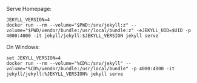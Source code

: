Serve Homepage:

    JEKYLL_VERSION=4
    docker run --rm --volume="$PWD:/srv/jekyll:z" --volume="$PWD/vendor/bundle:/usr/local/bundle:z" -eJEKYLL_UID=$UID -p 4000:4000 -it jekyll/jekyll:$JEKYLL_VERSION jekyll serve

On Windows:

    set JEKYLL_VERSION=4
    docker run --rm --volume="%CD%:/srv/jekyll" --volume="%CD%/vendor/bundle:/usr/local/bundle" -p 4000:4000 -it jekyll/jekyll:%JEKYLL_VERSION% jekyll serve

